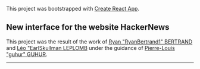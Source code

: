 This project was bootstrapped with [Create React App](https://github.com/facebook/create-react-app).

## New interface for the website HackerNews

This project was the result of the work of [Ryan "RyanBertrand1" BERTRAND](https://github.com/RyanBertrand1) and [Léo "EarlSkullman LEPLOMB](https://github.com/EarlSkullman) under the guidance of [Pierre-Louis "guhur" GUHUR](https://github.com/guhur).

---------
